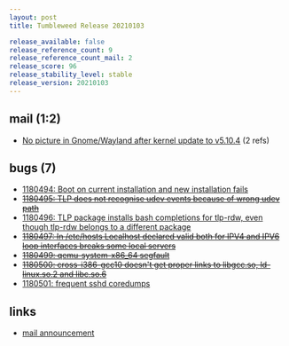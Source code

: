 ```yaml
---
layout: post
title: Tumbleweed Release 20210103

release_available: false
release_reference_count: 9
release_reference_count_mail: 2
release_score: 96
release_stability_level: stable
release_version: 20210103
---
```


## mail (1:2)

- [No picture in Gnome/Wayland after kernel update to v5.10.4](https://github.com/boombatower/tumbleweed-review/issues/10) (2 refs)

## bugs (7)

<!--more-->

- [1180494: Boot on current installation and new installation fails](https://bugzilla.opensuse.org/show_bug.cgi?id=1180494)
- ~~[1180495: TLP does not recognise udev events because of wrong udev path](https://bugzilla.opensuse.org/show_bug.cgi?id=1180495)~~
- [1180496: TLP package installs bash completions for tlp-rdw, even though tlp-rdw belongs to a different package](https://bugzilla.opensuse.org/show_bug.cgi?id=1180496)
- ~~[1180497: In /etc/hosts Localhost declared valid both for IPV4 and IPV6 loop interfaces breaks some local servers](https://bugzilla.opensuse.org/show_bug.cgi?id=1180497)~~
- ~~[1180499: qemu-system-x86_64 segfault](https://bugzilla.opensuse.org/show_bug.cgi?id=1180499)~~
- ~~[1180500: cross-i386-gcc10 doesn't get proper links to libgcc.so, ld-linux.so.2 and libc.so.6](https://bugzilla.opensuse.org/show_bug.cgi?id=1180500)~~
- [1180501: frequent sshd coredumps](https://bugzilla.opensuse.org/show_bug.cgi?id=1180501)



## links

- [mail announcement](https://github.com/boombatower/tumbleweed-review/issues/10)
